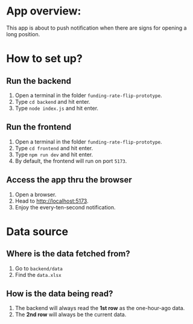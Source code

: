 # App overview:
This app is about to push notification when there are signs for opening a long position.

# How to set up?

## Run the backend
1. Open a terminal in the folder `funding-rate-flip-prototype`.
2. Type `cd backend` and hit enter.
3. Type `node index.js` and hit enter.

## Run the frontend
1. Open a terminal in the folder `funding-rate-flip-prototype`.
2. Type `cd frontend` and hit enter.
3. Type `npm run dev` and hit enter.
4. By default, the frontend will run on port `5173`.

## Access the app thru the browser
1. Open a browser.
2. Head to [http://localhost:5173](http://localhost:5173).
3. Enjoy the every-ten-second notification.

# Data source

## Where is the data fetched from?
1. Go to `backend/data`
2. Find the `data.xlsx`

## How is the data being read?
1. The backend will always read the **1st row** as the one-hour-ago data.
2. The **2nd row** will always be the current data.